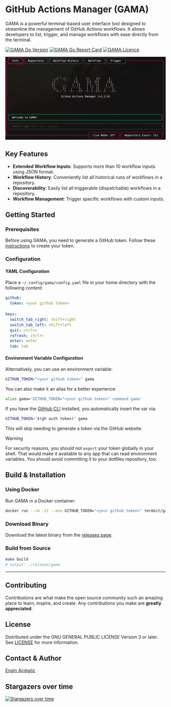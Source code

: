 # GitHub Actions Manager (GAMA)

GAMA is a powerful terminal-based user interface tool designed to streamline the management of GitHub Actions workflows. It allows developers to list, trigger, and manage workflows with ease directly from the terminal.

<a href="https://github.com/termkit/gama" target="_blank"><img src="https://img.shields.io/github/go-mod/go-version/termkit/gama?style=for-the-badge&logo=go" alt="GAMA Go Version" /></a>
<a href="https://goreportcard.com/report/github.com/termkit/gama" target="_blank"><img src="https://goreportcard.com/badge/github.com/termkit/gama?style=for-the-badge&logo=go" alt="GAMA Go Report Card" /></a>
<a href="https://github.com/termkit/gama" target="_blank"><img src="https://img.shields.io/github/license/termkit/gama?style=for-the-badge" alt="GAMA Licence" /></a>

![gama demo](docs/gama.gif)

## Key Features

- **Extended Workflow Inputs**: Supports more than 10 workflow inputs using JSON format.
- **Workflow History**: Conveniently list all historical runs of workflows in a repository.
- **Discoverability**: Easily list all triggerable (dispatchable) workflows in a repository.
- **Workflow Management**: Trigger specific workflows with custom inputs.

## Getting Started

### Prerequisites

Before using GAMA, you need to generate a GitHub token. Follow these [instructions](docs/generate_github_token/README.md) to create your token.

### Configuration

#### YAML Configuration

Place a `~/.config/gama/config.yaml` file in your home directory with the following content:

```yaml
github:
  token: <your github token>

keys:
  switch_tab_right: shift+right
  switch_tab_left: shift+left
  quit: ctrl+c
  refresh: ctrl+r
  enter: enter
  tab: tab
```

#### Environment Variable Configuration

Alternatively, you can use an environment variable:

```bash
GITHUB_TOKEN="<your github token>" gama
```

You can also make it an alias for a better experience:

```bash
alias gama='GITHUB_TOKEN="<your github token>" command gama'
```

If you have the [GitHub CLI](https://cli.github.com/) installed, you automatically insert the var via:

```bash
GITHUB_TOKEN="$(gh auth token)" gama
```

This will skip needing to generate a token via the GitHub website.

> [!WARNING]
> For security reasons, you should not `export` your token globally in your shell.
> That would make it available to any app that can read environment variables.
> You should avoid committing it to your dotfiles repository, too.

## Build & Installation

### Using Docker

Run GAMA in a Docker container:

```bash
docker run --rm -it --env GITHUB_TOKEN="<your github token>" termkit/gama:latest
```

### Download Binary

Download the latest binary from the [releases page](https://github.com/termkit/gama/releases).

### Build from Source

```bash
make build
# output: ./release/gama
```

---

## Contributing

Contributions are what make the open source community such an amazing place to learn, inspire, and create. Any contributions you make are **greatly appreciated**.

## License

Distributed under the GNU GENERAL PUBLIC LICENSE Version 3 or later. See [LICENSE](LICENSE) for more information.

## Contact & Author

[Engin Açıkgöz](https://github.com/canack)

## Stargazers over time

[![Stargazers over time](https://starchart.cc/termkit/gama.svg?variant=adaptive)](https://starchart.cc/termkit/gama)
